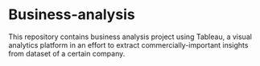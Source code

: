 # Business-analysis
This repository contains business analysis project using Tableau, a visual analytics platform in an effort to extract commercially-important insights from dataset of a certain company.
